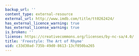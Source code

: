 ```yaml
---
backup_url: ''
content_type: external-resource
external_url: http://www.imdb.com/title/tt0262424/
has_external_licence_warning: true
has_external_license_warning: true
is_broken: ''
license: https://creativecommons.org/licenses/by-nc-sa/4.0/
title: 'Freestyle: The Art of Rhyme'
uid: c33d30ad-735b-49d0-8613-13cf050ba265
---
```

